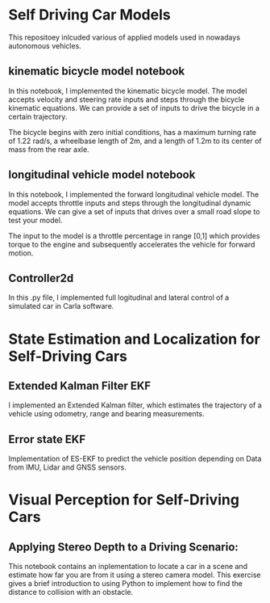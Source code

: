 # Self Driving Car Models

This repositoey inlcuded various of applied models used in nowadays autonomous vehicles.

## kinematic bicycle model notebook
In this notebook, I implemented the kinematic bicycle model. The model accepts velocity and steering rate inputs and steps through the bicycle kinematic equations. We can provide a set of inputs to drive the bicycle in a certain trajectory.

The bicycle begins with zero initial conditions, has a maximum turning rate of 1.22 rad/s, a wheelbase length of 2m, and a length of 1.2m to its center of mass from the rear axle.

## longitudinal vehicle model notebook
In this notebook, I implemented the forward longitudinal vehicle model. The model accepts throttle inputs and steps through the longitudinal dynamic equations. We can give a set of inputs that drives over a small road slope to test your model.

The input to the model is a throttle percentage in range [0,1] which provides torque to the engine and subsequently accelerates the vehicle for forward motion.

## Controller2d
In this .py file, I implemented full logitudinal and lateral control of a simulated car in Carla software.

# State Estimation and Localization for Self-Driving Cars

## Extended Kalman Filter EKF
I implemented an Extended Kalman filter, which estimates the trajectory of a vehicle using odometry, range and bearing measurements.

## Error state EKF
Implementation of ES-EKF to predict the vehicle position depending on Data from IMU, Lidar and GNSS sensors.

# Visual Perception for Self-Driving Cars 

## Applying Stereo Depth to a Driving Scenario:
This notebook contains an inplementation to locate a car in a scene and estimate how far you are from it using a stereo camera model. This exercise gives a brief introduction to using Python to implement how to find the distance to collision with an obstacle.
